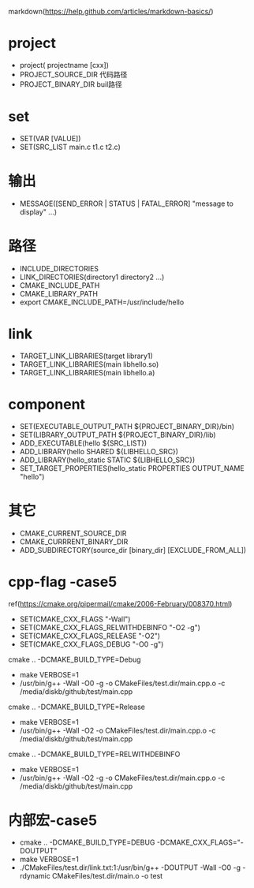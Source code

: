 markdown(https://help.github.com/articles/markdown-basics/)

# project
* project( projectname [cxx])
* PROJECT_SOURCE_DIR 代码路径
* PROJECT_BINARY_DIR buil路径

# set
* SET(VAR [VALUE])
* SET(SRC_LIST main.c t1.c t2.c)

# 输出
* MESSAGE([SEND_ERROR | STATUS | FATAL_ERROR] "message to display" ...)

# 路径
* INCLUDE_DIRECTORIES
* LINK_DIRECTORIES(directory1 directory2 ...)
* CMAKE_INCLUDE_PATH
* CMAKE_LIBRARY_PATH
* export CMAKE_INCLUDE_PATH=/usr/include/hello

# link
* TARGET_LINK_LIBRARIES(target library1)
* TARGET_LINK_LIBRARIES(main libhello.so)
* TARGET_LINK_LIBRARIES(main libhello.a)

# component
* SET(EXECUTABLE_OUTPUT_PATH ${PROJECT_BINARY_DIR}/bin)
* SET(LIBRARY_OUTPUT_PATH ${PROJECT_BINARY_DIR}/lib)
* ADD_EXECUTABLE(hello ${SRC_LIST})
* ADD_LIBRARY(hello SHARED ${LIBHELLO_SRC})
* ADD_LIBRARY(hello_static STATIC ${LIBHELLO_SRC})
* SET_TARGET_PROPERTIES(hello_static PROPERTIES OUTPUT_NAME "hello")

# 其它
* CMAKE_CURRENT_SOURCE_DIR
* CMAKE_CURRRENT_BINARY_DIR
* ADD_SUBDIRECTORY(source_dir [binary_dir] [EXCLUDE_FROM_ALL])

# cpp-flag -case5
ref(https://cmake.org/pipermail/cmake/2006-February/008370.html)

* SET(CMAKE_CXX_FLAGS "-Wall")
* SET(CMAKE_CXX_FLAGS_RELWITHDEBINFO "-O2 -g")
* SET(CMAKE_CXX_FLAGS_RELEASE "-O2")
* SET(CMAKE_CXX_FLAGS_DEBUG  "-O0 -g")

cmake .. -DCMAKE_BUILD_TYPE=Debug
* make VERBOSE=1
* /usr/bin/g++    -Wall -O0 -g   -o CMakeFiles/test.dir/main.cpp.o -c /media/diskb/github/test/main.cpp

cmake .. -DCMAKE_BUILD_TYPE=Release
* make VERBOSE=1
* /usr/bin/g++    -Wall -O2   -o CMakeFiles/test.dir/main.cpp.o -c /media/diskb/github/test/main.cpp

cmake .. -DCMAKE_BUILD_TYPE=RELWITHDEBINFO
* make VERBOSE=1
* /usr/bin/g++    -Wall -O2 -g   -o CMakeFiles/test.dir/main.cpp.o -c /media/diskb/github/test/main.cpp

# 内部宏-case5
* cmake .. -DCMAKE_BUILD_TYPE=DEBUG -DCMAKE_CXX_FLAGS="-DOUTPUT"
* make VERBOSE=1
* ./CMakeFiles/test.dir/link.txt:1:/usr/bin/g++  -DOUTPUT -Wall -O0 -g  -rdynamic CMakeFiles/test.dir/main.o  -o test
